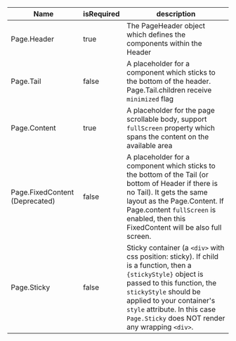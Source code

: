 | Name  |  isRequired | description |
|----------|----------|--------------|
| Page.Header | true | The PageHeader object which defines the components within the Header |
| Page.Tail | false | A placeholder for a component which sticks to the bottom of the header. Page.Tail.children receive `minimized` flag |
| Page.Content | true | A placeholder for the page scrollable body, support `fullScreen` property which spans the content on the available area |
| Page.FixedContent (Deprecated) | false | A placeholder for a component which sticks to the bottom of the Tail (or bottom of Header if there is no Tail). It gets the same layout as the Page.Content. If Page.content `fullScreen` is enabled, then this FixedContent will be also full screen. |
| Page.Sticky | false | Sticky container (a `<div>` with css position: sticky). If child is a function, then a `{stickyStyle}` object is passed to this function, the `stickyStyle` should be applied to your container's `style` attribute. In this case `Page.Sticky` does NOT render any wrapping `<div>`. |
